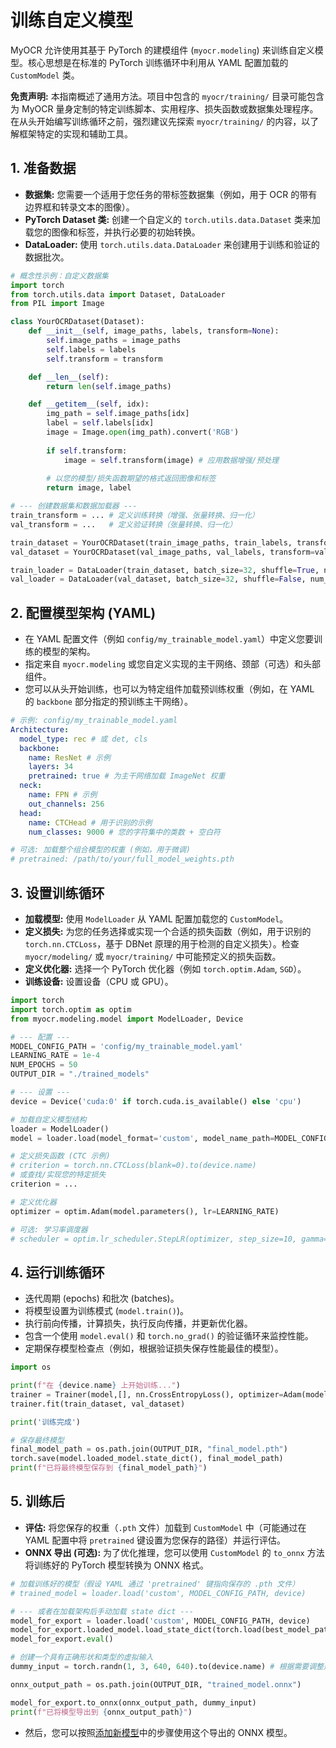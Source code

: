 # 训练自定义模型

MyOCR 允许使用其基于 PyTorch 的建模组件 (`myocr.modeling`) 来训练自定义模型。核心思想是在标准的 PyTorch 训练循环中利用从 YAML 配置加载的 `CustomModel` 类。

**免责声明:** 本指南概述了通用方法。项目中包含的 `myocr/training/` 目录可能包含为 MyOCR 量身定制的特定训练脚本、实用程序、损失函数或数据集处理程序。在从头开始编写训练循环之前，强烈建议先探索 `myocr/training/` 的内容，以了解框架特定的实现和辅助工具。

## 1. 准备数据

*   **数据集:** 您需要一个适用于您任务的带标签数据集（例如，用于 OCR 的带有边界框和转录文本的图像）。
*   **PyTorch Dataset 类:** 创建一个自定义的 `torch.utils.data.Dataset` 类来加载您的图像和标签，并执行必要的初始转换。
*   **DataLoader:** 使用 `torch.utils.data.DataLoader` 来创建用于训练和验证的数据批次。

```python
# 概念性示例：自定义数据集
import torch
from torch.utils.data import Dataset, DataLoader
from PIL import Image

class YourOCRDataset(Dataset):
    def __init__(self, image_paths, labels, transform=None):
        self.image_paths = image_paths
        self.labels = labels
        self.transform = transform

    def __len__(self):
        return len(self.image_paths)

    def __getitem__(self, idx):
        img_path = self.image_paths[idx]
        label = self.labels[idx]
        image = Image.open(img_path).convert('RGB')
        
        if self.transform:
            image = self.transform(image) # 应用数据增强/预处理
            
        # 以您的模型/损失函数期望的格式返回图像和标签
        return image, label 

# --- 创建数据集和数据加载器 ---
train_transform = ... # 定义训练转换（增强、张量转换、归一化）
val_transform = ...   # 定义验证转换（张量转换、归一化）

train_dataset = YourOCRDataset(train_image_paths, train_labels, transform=train_transform)
val_dataset = YourOCRDataset(val_image_paths, val_labels, transform=val_transform)

train_loader = DataLoader(train_dataset, batch_size=32, shuffle=True, num_workers=4)
val_loader = DataLoader(val_dataset, batch_size=32, shuffle=False, num_workers=4)
```

## 2. 配置模型架构 (YAML)

*   在 YAML 配置文件（例如 `config/my_trainable_model.yaml`）中定义您要训练的模型的架构。
*   指定来自 `myocr.modeling` 或您自定义实现的主干网络、颈部（可选）和头部组件。
*   您可以从头开始训练，也可以为特定组件加载预训练权重（例如，在 YAML 的 `backbone` 部分指定的预训练主干网络）。

```yaml
# 示例: config/my_trainable_model.yaml
Architecture:
  model_type: rec # 或 det, cls
  backbone:
    name: ResNet # 示例
    layers: 34
    pretrained: true # 为主干网络加载 ImageNet 权重
  neck:
    name: FPN # 示例
    out_channels: 256
  head:
    name: CTCHead # 用于识别的示例
    num_classes: 9000 # 您的字符集中的类数 + 空白符

# 可选: 加载整个组合模型的权重 (例如，用于微调)
# pretrained: /path/to/your/full_model_weights.pth 
```

## 3. 设置训练循环

*   **加载模型:** 使用 `ModelLoader` 从 YAML 配置加载您的 `CustomModel`。
*   **定义损失:** 为您的任务选择或实现一个合适的损失函数（例如，用于识别的 `torch.nn.CTCLoss`，基于 DBNet 原理的用于检测的自定义损失）。检查 `myocr/modeling/` 或 `myocr/training/` 中可能预定义的损失函数。
*   **定义优化器:** 选择一个 PyTorch 优化器（例如 `torch.optim.Adam`, `SGD`）。
*   **训练设备:** 设置设备（CPU 或 GPU）。

```python
import torch
import torch.optim as optim
from myocr.modeling.model import ModelLoader, Device

# --- 配置 ---
MODEL_CONFIG_PATH = 'config/my_trainable_model.yaml'
LEARNING_RATE = 1e-4
NUM_EPOCHS = 50
OUTPUT_DIR = "./trained_models"

# --- 设置 ---
device = Device('cuda:0' if torch.cuda.is_available() else 'cpu')

# 加载自定义模型结构
loader = ModelLoader()
model = loader.load(model_format='custom', model_name_path=MODEL_CONFIG_PATH, device=device)

# 定义损失函数 (CTC 示例)
# criterion = torch.nn.CTCLoss(blank=0).to(device.name) 
# 或查找/实现您的特定损失
criterion = ... 

# 定义优化器
optimizer = optim.Adam(model.parameters(), lr=LEARNING_RATE)

# 可选: 学习率调度器
# scheduler = optim.lr_scheduler.StepLR(optimizer, step_size=10, gamma=0.1)
```

## 4. 运行训练循环

*   迭代周期 (epochs) 和批次 (batches)。
*   将模型设置为训练模式 (`model.train()`)。
*   执行前向传播，计算损失，执行反向传播，并更新优化器。
*   包含一个使用 `model.eval()` 和 `torch.no_grad()` 的验证循环来监控性能。
*   定期保存模型检查点（例如，根据验证损失保存性能最佳的模型）。

```python
import os

print(f"在 {device.name} 上开始训练...")
trainer = Trainer(model,[], nn.CrossEntropyLoss(), optimizer=Adam(model.parameters(), lr=0.001), num_epochs=50, batch_size = 64)
trainer.fit(train_dataset, val_dataset)

print('训练完成')

# 保存最终模型
final_model_path = os.path.join(OUTPUT_DIR, "final_model.pth")
torch.save(model.loaded_model.state_dict(), final_model_path)
print(f"已将最终模型保存到 {final_model_path}")
```

## 5. 训练后

*   **评估:** 将您保存的权重（`.pth` 文件）加载到 `CustomModel` 中（可能通过在 YAML 配置中将 `pretrained` 键设置为您保存的路径）并运行评估。
*   **ONNX 导出 (可选):** 为了优化推理，您可以使用 `CustomModel` 的 `to_onnx` 方法将训练好的 PyTorch 模型转换为 ONNX 格式。

```python
# 加载训练好的模型（假设 YAML 通过 'pretrained' 键指向保存的 .pth 文件）
# trained_model = loader.load('custom', MODEL_CONFIG_PATH, device)

# --- 或者在加载架构后手动加载 state dict --- 
model_for_export = loader.load('custom', MODEL_CONFIG_PATH, device)
model_for_export.loaded_model.load_state_dict(torch.load(best_model_path, map_location=device.name))
model_for_export.eval()

# 创建一个具有正确形状和类型的虚拟输入
dummy_input = torch.randn(1, 3, 640, 640).to(device.name) # 根据需要调整形状

onnx_output_path = os.path.join(OUTPUT_DIR, "trained_model.onnx")

model_for_export.to_onnx(onnx_output_path, dummy_input)
print(f"已将模型导出到 {onnx_output_path}")
```
*   然后，您可以按照[添加新模型](./add-model.md)中的步骤使用这个导出的 ONNX 模型。 